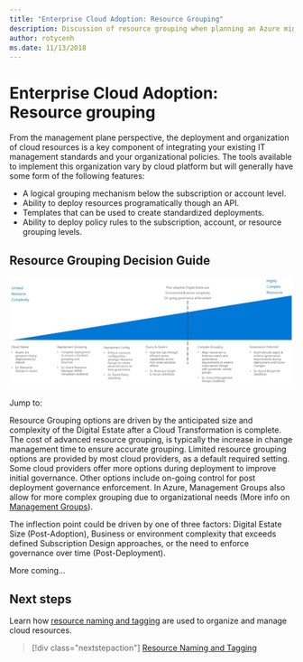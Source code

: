 ```yaml
---
title: "Enterprise Cloud Adoption: Resource Grouping" 
description: Discussion of resource grouping when planning an Azure migrations
author: rotycenh
ms.date: 11/13/2018
---
```


# Enterprise Cloud Adoption: Resource grouping

From the management plane perspective, the deployment and organization of cloud resources is a key component of integrating your existing IT management standards and your organizational policies. The tools available to implement this organization vary by cloud platform but will generally have some form of the following features:

- A logical grouping mechanism below the subscription or account level.
- Ability to deploy resources programatically though an API.
- Templates that can be used to create standardized deployments.
- Ability to deploy policy rules to the subscription, account, or resource grouping levels.

## Resource Grouping Decision Guide

![Plotting resource grouping options from least to most complex, aligned with jump links below](../../_images/discovery-guides/discovery-guide-resource-grouping.png)

Jump to: 

Resource Grouping options are driven by the anticipated size and complexity of the Digital Estate after a Cloud Transformation is complete. The cost of advanced resource grouping, is typically the increase in change management time to ensure accurate grouping. Limited resource grouping options are provided by most cloud providers, as a default required setting. Some cloud providers offer more options during deployment to improve initial governance. Other options include on-going control for post deployment governance enforcement. In Azure, Management Groups also allow for more complex grouping due to organizational needs (More info on [Management Groups](https://docs.microsoft.com/en-us/azure/governance/management-groups/)).

The inflection point could be driven by one of three factors: Digital Estate Size (Post-Adoption), Business or environment complexity that exceeds defined Subscription Design approaches, or the need to enforce governance over time (Post-Deployment).

More coming...

## Next steps

Learn how [resource naming and tagging](../resource-tagging/overview.md) are used to organize and manage cloud resources.

> [!div class="nextstepaction"]
> [Resource Naming and Tagging](../resource-tagging/overview.md)

